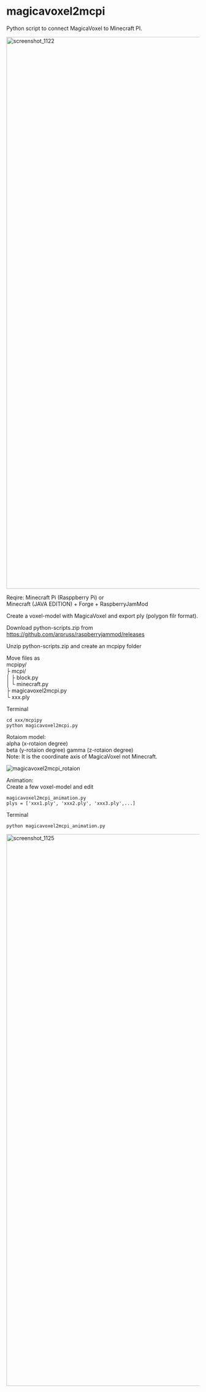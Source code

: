 # magicavoxel2mcpi

Python script to connect MagicaVoxel to Minecraft PI.

<img width="1440" alt="screenshot_1122" src="https://user-images.githubusercontent.com/33368327/44855279-ab667500-aca5-11e8-8320-a025afcab091.png">

Reqire: Minecraft Pi (Rasppberry Pi) or  
        Minecraft (JAVA EDITION) + Forge + RaspberryJamMod
        
Create a voxel-model with MagicaVoxel and export ply (polygon filr format).

Download python-scripts.zip from    
https://github.com/arpruss/raspberryjammod/releases

Unzip python-scripts.zip and create an mcpipy folder

Move files as  
mcpipy/  
    ├ mcpi/  
    │    ├ block.py  
    │    └ minecraft.py  
    ├ magicavoxel2mcpi.py  
    └ xxx.ply

Terminal

```
cd xxx/mcpipy
python magicavoxel2mcpi.py
```

Rotaiom model:   
alpha (x-rotaion degree)  
beta (y-rotaion degree) 
gamma (z-rotaion degree)    
Note: It is the coordinate axis of MagicaVoxel not Minecraft.  

![magicavoxel2mcpi_rotaion](https://user-images.githubusercontent.com/33368327/44855928-1a909900-aca7-11e8-9182-99df906f43be.jpg)

Animation:  
Create a few voxel-model and edit   

```
magicavoxel2mcpi_animation.py
plys = ['xxx1.ply', 'xxx2.ply', 'xxx3.ply',...]
```

Terminal

```
python magicavoxel2mcpi_animation.py
```

<img width="1440" alt="screenshot_1125" src="https://user-images.githubusercontent.com/33368327/44855949-28deb500-aca7-11e8-9145-c3ae320ff334.png">



